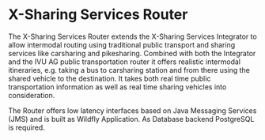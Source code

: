 # X-Sharing Services Router
The X-Sharing Services Router extends the X-Sharing Services Integrator to allow intermodal routing using traditional public transport and sharing services like carsharing and pikesharing. Combined with both the Integrator and the IVU AG public transportation router it offers realistic intermodal itineraries, e.g. taking a bus to carsharing station and from there using the shared vehicle to the destination. It takes both real time public transportation information as well as real time sharing vehicles into consideration.

The Router offers low latency interfaces based on Java Messaging Services (JMS) and is built as Wildfly Application. As Database backend PostgreSQL is required.
